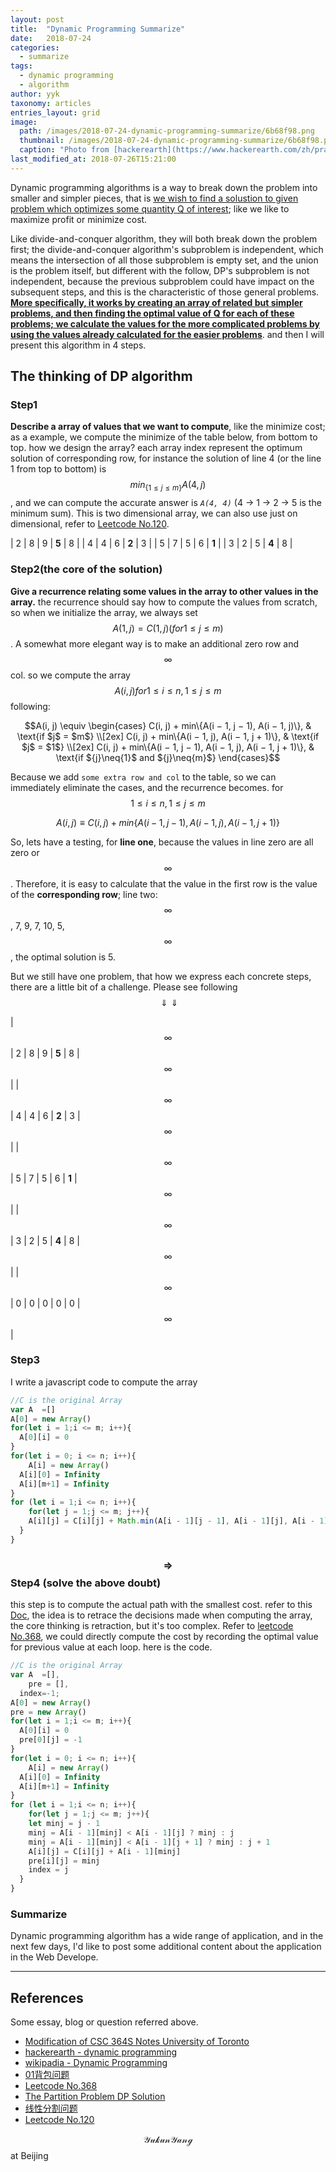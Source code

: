 ```yaml
---
layout: post
title:  "Dynamic Programming Summarize"
date:   2018-07-24
categories:
  - summarize
tags: 
  - dynamic programming
  - algorithm
author: yyk
taxonomy: articles
entries_layout: grid
image: 
  path: /images/2018-07-24-dynamic-programming-summarize/6b68f98.png
  thumbnail: /images/2018-07-24-dynamic-programming-summarize/6b68f98.png
  caption: "Photo from [hackerearth](https://www.hackerearth.com/zh/practice/algorithms/dynamic-programming/introduction-to-dynamic-programming-1/tutorial/)"
last_modified_at: 2018-07-26T15:21:00
---
```


Dynamic programming algorithms is a way to break down the problem into smaller and simpler pieces, that is [we wish to find a solustion to given problem which optimizes some quantity Q of interest](http://www.cs.mun.ca/~kol/courses/2711-w08/dynprog-2711.pdf); like we like to maximize profit or minimize cost.

Like divide-and-conquer algorithm, they will both break down the problem first; the divide-and-conquer algorithm's subproblem is independent, which means the intersection of all those subproblem is empty set, and the union is the problem itself, but different with the follow, DP's subproblem is not independent, because the previous subproblem could have impact on the subsequent steps, and this is the characteristic of those general problems. [**More specifically, it works by creating an array of related but simpler problems, and then finding the optimal value of Q for each of these problems; we calculate the values for the more complicated problems by using the values already calculated for the easier problems**](http://www.cs.mun.ca/~kol/courses/2711-w08/dynprog-2711.pdf). and then I will present this algorithm in 4 steps.

## The thinking of DP algorithm

### Step1

**Describe a array of values that we want to compute**, like the minimize cost; as a example, we compute the minimize of the table below, from bottom to top. how we design the array? each array index represent the optimum solution of corresponding row, for instance the solution of line 4 (or the line 1 from top to bottom) is $$min_{\{1\leqslant{j}\leqslant{m}\}}A(4, j)$$, and we can compute the accurate answer is *`A(4, 4)`* (4 -> 1 -> 2 -> 5 is the minimum sum). This is two dimensional array, we can also use just on dimensional, refer to [Leetcode No.120](https://leetcode.com/problems/triangle/discuss/38730/DP-Solution-for-Triangle).

| 2 | 8 | 9 | **5** | 8 |
| 4 | 4 | 6 | **2** | 3 |
| 5 | 7 | 5 | 6 | **1** |
| 3 | 2 | 5 | **4** | 8 |

### Step2(the core of the solution)

**Give a recurrence relating some values in the array to other values in the array.** the recurrence should say how to compute the values from scratch, so when we initialize the array, we always set $$A(1, j) = C(1, j) (for 1 ≤ j ≤ m)$$. A somewhat more elegant way is to make an additional zero row and $$\infty$$ col. so we compute the array $$A(i, j) for 1 ≤ i ≤ n, 1 ≤ j ≤ m$$ following:

$$A(i, j) \equiv
\begin{cases}
C(i, j) + min\{A(i − 1, j − 1), A(i − 1, j)\},  & \text{if $j$ = $m$} \\[2ex]
C(i, j) + min\{A(i − 1, j), A(i − 1, j + 1)\},  & \text{if $j$ = $1$} \\[2ex]
C(i, j) + min\{A(i − 1, j − 1), A(i − 1, j), A(i − 1, j + 1)\},  & \text{if ${j}\neq{1}$ and ${j}\neq{m}$}
\end{cases}$$

Because we add `some extra row and col` to the table, so we can immediately eliminate the cases, and the recurrence becomes. for $$1 ≤ i ≤ n, 1 ≤ j ≤ m$$

$$A(i, j) \equiv C(i, j) + min\{A(i − 1, j − 1), A(i − 1, j), A(i − 1, j + 1)\}$$

So, lets have a testing, for **line one**, because the values in line zero are all zero or $$\infty$$. Therefore, it is easy to calculate that the value in the first row is the value of the **corresponding row**; line two: $$\infty$$, 7, 9, 7, 10, 5, $$\infty$$, the optimal solution is 5.

But we still have one problem, that how we express each concrete steps, there are a little bit of a challenge. Please see following $$\Downarrow\Downarrow$$

| $$\infty$$ | 2 | 8 | 9 | **5** | 8 | $$\infty$$ |
| $$\infty$$ | 4 | 4 | 6 | **2** | 3 | $$\infty$$ |
| $$\infty$$ | 5 | 7 | 5 | 6 | **1** | $$\infty$$ |
| $$\infty$$ | 3 | 2 | 5 | **4** | 8 | $$\infty$$ |
| $$\infty$$ | 0 | 0 | 0 | 0 | 0 | $$\infty$$ |

### Step3

I write a javascript code to compute the array

``` javascript
//C is the original Array
var A  =[]
A[0] = new Array()
for(let i = 1;i <= m; i++){
  A[0][i] = 0
}
for(let i = 0; i <= n; i++){
	A[i] = new Array()
  A[i][0] = Infinity
  A[i][m+1] = Infinity
}
for (let i = 1;i <= n; i++){
	for(let j = 1;j <= m; j++){
  	A[i][j] = C[i][j] + Math.min(A[i - 1][j - 1], A[i - 1][j], A[i - 1][j + 1])
  }
}
```

### $$\Rightarrow$$Step4 (solve the above doubt)

this step is to compute the actual path with the smallest cost. refer to this [Doc](http://www.cs.mun.ca/~kol/courses/2711-w08/dynprog-2711.pdf), the idea is to retrace the decisions made when computing the array, the core thinking is retraction, but it's too complex. Refer to [leetcode No.368](https://leetcode.com/problems/largest-divisible-subset/discuss/84006/Classic-DP-solution-similar-to-LIS-O(n2)), we could directly compute the cost by recording the optimal value for previous value at each loop. here is the code.

```javascript
//C is the original Array
var A  =[],
	pre = [],
  index=-1;
A[0] = new Array()
pre = new Array()
for(let i = 1;i <= m; i++){
  A[0][i] = 0
  pre[0][j] = -1
}
for(let i = 0; i <= n; i++){
	A[i] = new Array()
  A[i][0] = Infinity
  A[i][m+1] = Infinity
}
for (let i = 1;i <= n; i++){
	for(let j = 1;j <= m; j++){
  	let minj = j - 1
    minj = A[i - 1][minj] < A[i - 1][j] ? minj : j
    minj = A[i - 1][minj] < A[i - 1][j + 1] ? minj : j + 1
  	A[i][j] = C[i][j] + A[i - 1][minj]
    pre[i][j] = minj
    index = j
  }
}
```

### Summarize

Dynamic programming algorithm has a wide range of application, and in the next few days, I'd like to post some additional content about the application in the Web Develope.

- - -

## References

Some essay, blog or question referred above.
- [Modification of CSC 364S Notes University of Toronto](http://www.cs.mun.ca/~kol/courses/2711-w08/dynprog-2711.pdf)
- [hackerearth - dynamic programming](https://www.hackerearth.com/zh/practice/algorithms/dynamic-programming/introduction-to-dynamic-programming-1/tutorial/)
- [wikipadia - Dynamic Programming](https://zh.wikipedia.org/zh-hans/%E5%8A%A8%E6%80%81%E8%A7%84%E5%88%92)
- [01背包问题](https://blog.csdn.net/xp731574722/article/details/70766804)
- [Leetcode No.368](https://leetcode.com/problems/largest-divisible-subset/discuss/84006/Classic-DP-solution-similar-to-LIS-O(n2))
- [The Partition Problem DP Solution](https://www8.cs.umu.se/kurser/TDBA77/VT06/algorithms/BOOK/BOOK2/NODE45.HTM)
- [线性分割问题](http://www.cnblogs.com/ccvcgds/archive/2013/06/03/3114481.html)
- [Leetcode No.120](https://leetcode.com/problems/triangle/discuss/38730/DP-Solution-for-Triangle)

$$\mathcal{Yukun Yang}$$ at Beijing